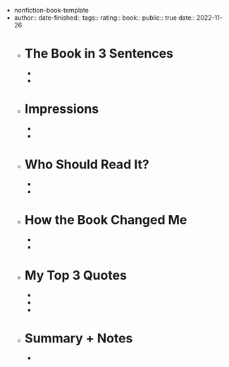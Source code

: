 - nonfiction-book-template
- author::
  date-finished::
  tags:: 
  rating::
  book::
  public:: true
  date:: 2022-11-26
	- # The Book in 3 Sentences
		-
		-
	- # Impressions
		-
		-
	- # Who Should Read It?
		-
		-
	- # How the Book Changed Me
		-
		-
	- # My Top 3 Quotes
		-
		-
		-
	- # Summary + Notes
		-